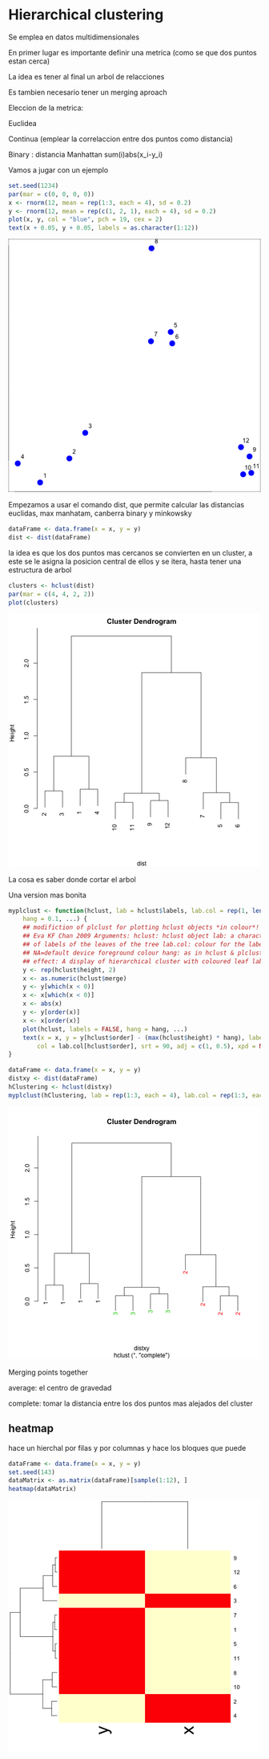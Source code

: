 Hierarchical clustering
========================================================

Se emplea en datos multidimensionales


En primer lugar es importante definir una metrica (como se que dos puntos estan cerca)
 
 
 La idea es tener al final un arbol de relacciones 
 
 Es tambien necesario tener un merging aproach


Eleccion de la metrica:

Euclidea

Continua (emplear la correlaccion entre dos puntos como distancia)

Binary  : distancia Manhattan  sum(i)abs(x_i-y_i) 


Vamos a jugar con un ejemplo


```r
set.seed(1234)
par(mar = c(0, 0, 0, 0))
x <- rnorm(12, mean = rep(1:3, each = 4), sd = 0.2)
y <- rnorm(12, mean = rep(c(1, 2, 1), each = 4), sd = 0.2)
plot(x, y, col = "blue", pch = 19, cex = 2)
text(x + 0.05, y + 0.05, labels = as.character(1:12))
```

![plot of chunk unnamed-chunk-1](figure/unnamed-chunk-1.png) 

 
 
 
Empezamos a usar el comando dist, que permite calcular las distancias euclidas, max manhatam, canberra binary y minkowsky 


```r
dataFrame <- data.frame(x = x, y = y)
dist <- dist(dataFrame)
```



la idea es que los dos puntos mas cercanos se convierten en un cluster, a este se le asigna la posicion central de ellos y se itera, hasta tener una estructura de arbol


```r
clusters <- hclust(dist)
par(mar = c(4, 4, 2, 2))
plot(clusters)
```

![plot of chunk unnamed-chunk-3](figure/unnamed-chunk-3.png) 



La cosa es saber donde cortar el arbol 


Una version mas bonita


```r
myplclust <- function(hclust, lab = hclust$labels, lab.col = rep(1, length(hclust$labels)), 
    hang = 0.1, ...) {
    ## modifiction of plclust for plotting hclust objects *in colour*! Copyright
    ## Eva KF Chan 2009 Arguments: hclust: hclust object lab: a character vector
    ## of labels of the leaves of the tree lab.col: colour for the labels;
    ## NA=default device foreground colour hang: as in hclust & plclust Side
    ## effect: A display of hierarchical cluster with coloured leaf labels.
    y <- rep(hclust$height, 2)
    x <- as.numeric(hclust$merge)
    y <- y[which(x < 0)]
    x <- x[which(x < 0)]
    x <- abs(x)
    y <- y[order(x)]
    x <- x[order(x)]
    plot(hclust, labels = FALSE, hang = hang, ...)
    text(x = x, y = y[hclust$order] - (max(hclust$height) * hang), labels = lab[hclust$order], 
        col = lab.col[hclust$order], srt = 90, adj = c(1, 0.5), xpd = NA, ...)
}
```




```r
dataFrame <- data.frame(x = x, y = y)
distxy <- dist(dataFrame)
hClustering <- hclust(distxy)
myplclust(hClustering, lab = rep(1:3, each = 4), lab.col = rep(1:3, each = 4))
```

![plot of chunk unnamed-chunk-5](figure/unnamed-chunk-5.png) 

 
 
 
Merging points together 

average:  el centro de gravedad 

complete:  tomar la distancia entre los dos puntos mas alejados del cluster 


heatmap
------------

hace un hierchal por filas y por columnas y hace los bloques que puede 



```r
dataFrame <- data.frame(x = x, y = y)
set.seed(143)
dataMatrix <- as.matrix(dataFrame)[sample(1:12), ]
heatmap(dataMatrix)
```

![plot of chunk unnamed-chunk-6](figure/unnamed-chunk-6.png) 

